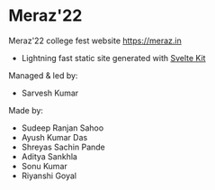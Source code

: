 # Meraz'22

Meraz'22 college fest website https://meraz.in

- Lightning fast static site generated with [Svelte Kit](https://kit.svelte.dev/)


Managed & led by:
  - Sarvesh Kumar

Made by:
  - Sudeep Ranjan Sahoo
  - Ayush Kumar Das
  - Shreyas Sachin Pande
  - Aditya Sankhla
  - Sonu Kumar
  - Riyanshi Goyal
